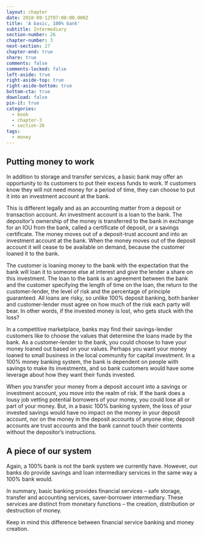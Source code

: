 ```yaml
---
layout: chapter
date: 2018-09-12T07:00:00.000Z
title: 'A basic, 100% bank'
subtitle: Intermediary
section-number: 26
chapter-number: 3
next-section: 27
chapter-end: true
share: true
comments: false
comments-locked: false
left-aside: true
right-aside-top: true
right-aside-bottom: true
bottom-cta: true
download: false
pin-it: true
categories:
  - book
  - chapter-3
  - section-26
tags:
  - money
---
```

## Putting money to work

In addition to storage and transfer services, a basic bank may offer
an opportunity to its customers to put their excess funds to work. If
customers know they will not need money for a period of time, they
can choose to put it into an investment account at the bank.

This is different legally and as an accounting matter from a deposit
or transaction account. An investment account is a loan to the bank.
The depositor’s ownership of the money is transferred to the bank in
exchange for an IOU from the bank, called a certificate of deposit, or
a savings certificate. The money moves out of a deposit-trust account
and into an investment account at the bank. When the money moves
out of the deposit account it will cease to be available on demand,
because the customer loaned it to the bank.

The customer is loaning money to the bank with the expectation that
the bank will loan it to someone else at interest and give the lender
a share on this investment. The loan to the bank is an agreement
between the bank and the customer specifying the length of time
on the loan, the return to the customer-lender, the level of risk and
the percentage of principle guaranteed. All loans are risky, so unlike
100% deposit banking, both banker and customer-lender must agree
on how much of the risk each party will bear. In other words, if the
invested money is lost, who gets stuck with the loss?

In a competitive marketplace, banks may find their savings-lender
customers like to choose the values that determine the loans made
by the bank. As a customer-lender to the bank, you could choose
to have your money loaned out based on your values. Perhaps you
want your money loaned to small business in the local community
for capital investment. In a 100% money banking system, the bank
is dependent on people with savings to make its investments, and so bank customers would have some leverage about how they want their
funds invested.

When you transfer your money from a deposit account into a savings
or investment account, you move into the realm of risk. If the bank
does a lousy job vetting potential borrowers of your money, you
could lose all or part of your money. But, in a basic 100% banking
system, the loss of your invested savings would have no impact on
the money in your deposit account, nor on the money in the deposit
accounts of anyone else; deposit accounts are trust accounts and the
bank cannot touch their contents without the depositor’s instructions.

## A piece of our system

Again, a 100% bank is not the bank system we currently have.
However, our banks do provide savings and loan intermediary
services in the same way a 100% bank would.

In summary, basic banking provides financial services – safe storage,
transfer and accounting services, saver-borrower intermediary.
These services are distinct from monetary functions – the creation,
distribution or destruction of money.

Keep in mind this difference between financial service banking and
money creation.
